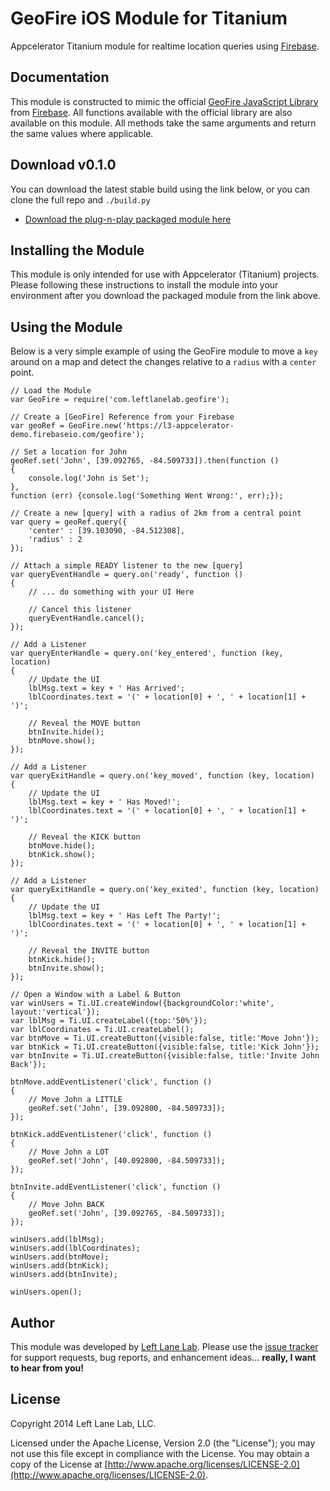 # GeoFire iOS Module for Titanium #

Appcelerator Titanium module for realtime location queries using [Firebase](http://www.firebase.com).

## Documentation ##

This module is constructed to mimic the official [GeoFire JavaScript Library](https://github.com/firebase/geofire-js) from [Firebase](http://www.firebase.com). All functions available with the official library are also available on this module. All methods take the same arguments and return the same values where applicable.

## Download v0.1.0 ##

You can download the latest stable build using the link below, or you can clone the full repo and `./build.py`

- [Download the plug-n-play packaged module here](https://github.com/LeftLaneLab/geofire-titanium/blob/master/iphone/dists/com.leftlanelab.geofire-iphone-0.1.0.zip)

## Installing the Module ##

This module is only intended for use with Appcelerator (Titanium) projects. Please following these instructions to install the module into your environment after you download the packaged module from the link above.

## Using the Module ##

Below is a very simple example of using the GeoFire module to move a `key` around on a map and detect the changes relative to a `radius` with a `center` point.

	// Load the Module
	var GeoFire = require('com.leftlanelab.geofire');
	
	// Create a [GeoFire] Reference from your Firebase
	var geoRef = GeoFire.new('https://l3-appcelerator-demo.firebaseio.com/geofire');
	
	// Set a location for John
	geoRef.set('John', [39.092765, -84.509733]).then(function ()
	{
		console.log('John is Set');
	},
	function (err) {console.log('Something Went Wrong:', err);});
	
	// Create a new [query] with a radius of 2km from a central point
	var query = geoRef.query({
		'center' : [39.103090, -84.512308],
		'radius' : 2
	});
	
	// Attach a simple READY listener to the new [query]
	var queryEventHandle = query.on('ready', function ()
	{
		// ... do something with your UI Here
	
		// Cancel this listener
		queryEventHandle.cancel();
	});
	
	// Add a Listener
	var queryEnterHandle = query.on('key_entered', function (key, location)
	{
		// Update the UI
		lblMsg.text = key + ' Has Arrived';
		lblCoordinates.text = '(' + location[0] + ', ' + location[1] + ')';
	
		// Reveal the MOVE button
		btnInvite.hide();
		btnMove.show();
	});
	
	// Add a Listener
	var queryExitHandle = query.on('key_moved', function (key, location)
	{
		// Update the UI
		lblMsg.text = key + ' Has Moved!';
		lblCoordinates.text = '(' + location[0] + ', ' + location[1] + ')';
	
		// Reveal the KICK button
		btnMove.hide();
		btnKick.show();
	});
	
	// Add a Listener
	var queryExitHandle = query.on('key_exited', function (key, location)
	{
		// Update the UI
		lblMsg.text = key + ' Has Left The Party!';
		lblCoordinates.text = '(' + location[0] + ', ' + location[1] + ')';
	
		// Reveal the INVITE button
		btnKick.hide();
		btnInvite.show();
	});
	
	// Open a Window with a Label & Button
	var winUsers = Ti.UI.createWindow({backgroundColor:'white', layout:'vertical'});
	var lblMsg = Ti.UI.createLabel({top:'50%'});
	var lblCoordinates = Ti.UI.createLabel();
	var btnMove = Ti.UI.createButton({visible:false, title:'Move John'});
	var btnKick = Ti.UI.createButton({visible:false, title:'Kick John'});
	var btnInvite = Ti.UI.createButton({visible:false, title:'Invite John Back'});
	
	btnMove.addEventListener('click', function ()
	{
		// Move John a LITTLE
		geoRef.set('John', [39.092800, -84.509733]);
	});
	
	btnKick.addEventListener('click', function ()
	{
		// Move John a LOT
		geoRef.set('John', [40.092800, -84.509733]);
	});
	
	btnInvite.addEventListener('click', function ()
	{
		// Move John BACK
		geoRef.set('John', [39.092765, -84.509733]);
	});
	
	winUsers.add(lblMsg);
	winUsers.add(lblCoordinates);
	winUsers.add(btnMove);
	winUsers.add(btnKick);
	winUsers.add(btnInvite);
	
	winUsers.open();

## Author ##

This module was developed by [Left Lane Lab](http://www.leftlanelab.com). Please use the [issue tracker](https://github.com/LeftLaneLab/geofire-titanium/issues) for support requests, bug reports, and enhancement ideas... **really, I want to hear from you!**

## License ##

Copyright 2014 Left Lane Lab, LLC.

Licensed under the Apache License, Version 2.0 (the "License"); you may not use this file except in compliance with the License. You may obtain a copy of the License at [http://www.apache.org/licenses/LICENSE-2.0](http://www.apache.org/licenses/LICENSE-2.0).
